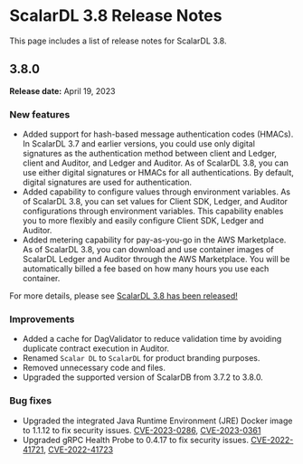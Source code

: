 # ScalarDL 3.8 Release Notes

This page includes a list of release notes for ScalarDL 3.8.

## 3.8.0

**Release date:** April 19, 2023

### New features

- Added support for hash-based message authentication codes (HMACs). In ScalarDL 3.7 and earlier versions, you could use only digital signatures as the authentication method between client and Ledger, client and Auditor, and Ledger and Auditor. As of ScalarDL 3.8, you can use either digital signatures or HMACs for all authentications. By default, digital signatures are used for authentication.
- Added capability to configure values through environment variables. As of ScalarDL 3.8, you can set values for Client SDK, Ledger, and Auditor configurations through environment variables. This capability enables you to more flexibly and easily configure Client SDK, Ledger and Auditor.
- Added metering capability for pay-as-you-go in the AWS Marketplace. As of ScalarDL 3.8, you can download and use container images of ScalarDL Ledger and Auditor through the AWS Marketplace. You will be automatically billed a fee based on how many hours you use each container.

For more details, please see [ScalarDL 3.8 has been released!](https://medium.com/scalar-engineering/scalardl-3-8-has-been-released-40ed12242d6c)

### Improvements

- Added a cache for DagValidator to reduce validation time by avoiding duplicate contract execution in Auditor.
- Renamed `Scalar DL` to `ScalarDL` for product branding purposes.
- Removed unnecessary code and files.
- Upgraded the supported version of ScalarDB from 3.7.2 to 3.8.0.

### Bug fixes

- Upgraded the integrated Java Runtime Environment (JRE) Docker image to 1.1.12 to fix security issues. [CVE-2023-0286](https://nvd.nist.gov/vuln/detail/CVE-2023-0286), [CVE-2023-0361](https://nvd.nist.gov/vuln/detail/CVE-2023-0361)
- Upgraded gRPC Health Probe to 0.4.17 to fix security issues. [CVE-2022-41721](https://nvd.nist.gov/vuln/detail/CVE-2022-41721), [CVE-2022-41723](https://nvd.nist.gov/vuln/detail/cve-2022-41723)
